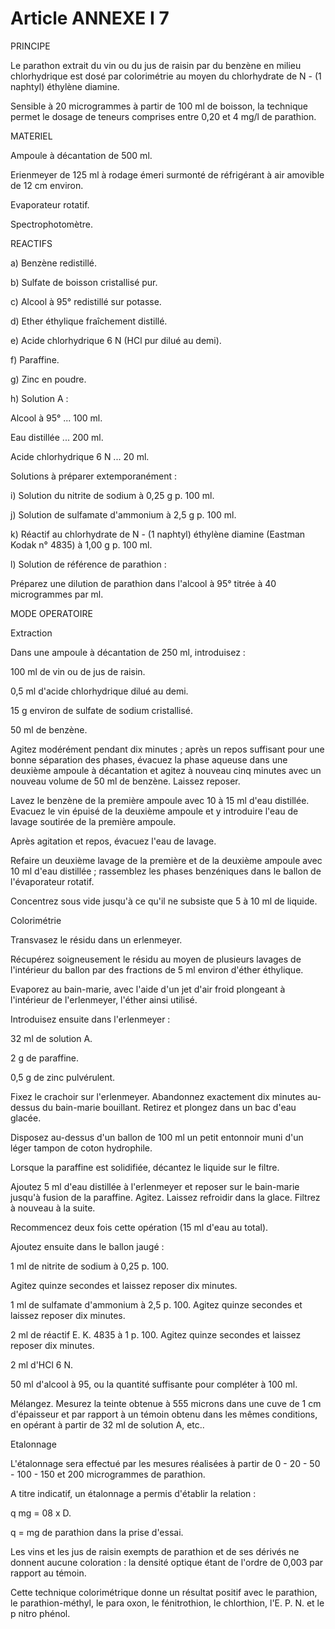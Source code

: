 # Article ANNEXE I 7

PRINCIPE

Le parathon extrait du vin ou du jus de raisin par du benzène en milieu chlorhydrique est dosé par colorimétrie au moyen du chlorhydrate de N - (1 naphtyl) éthylène diamine.

Sensible à 20 microgrammes à partir de 100 ml de boisson, la technique permet le dosage de teneurs comprises entre 0,20 et 4 mg/l de parathion.

MATERIEL

Ampoule à décantation de 500 ml.

Erienmeyer de 125 ml à rodage émeri surmonté de réfrigérant       à air amovible de 12 cm environ.

Evaporateur rotatif.

Spectrophotomètre.

REACTIFS

a) Benzène redistillé.

b) Sulfate de boisson cristallisé pur.

c) Alcool à 95° redistillé sur potasse.

d) Ether éthylique fraîchement distillé.

e) Acide chlorhydrique 6 N (HCl pur dilué au demi).

f) Paraffine.

g) Zinc en poudre.

h) Solution A :

Alcool à 95° ...                        100 ml.

Eau distillée ...                       200 ml.

Acide chlorhydrique 6 N ...              20 ml.

Solutions à préparer extemporanément :

i) Solution du nitrite de sodium à 0,25 g p. 100 ml.

j) Solution de sulfamate d'ammonium à 2,5 g p. 100 ml.

k) Réactif au chlorhydrate de N - (1 naphtyl) éthylène       diamine (Eastman Kodak n° 4835) à 1,00 g p. 100 ml.

l) Solution de référence de parathion :

Préparez une dilution de parathion dans l'alcool à 95°             titrée à 40 microgrammes par ml.

MODE OPERATOIRE

Extraction

Dans une ampoule à décantation de 250 ml, introduisez :

100   ml de vin ou de jus de raisin.

0,5 ml d'acide chlorhydrique dilué au demi.

15   g  environ de sulfate de sodium cristallisé.

50   ml de benzène.

Agitez modérément pendant dix minutes ; après un repos suffisant pour une bonne séparation des phases, évacuez la phase aqueuse dans une deuxième ampoule à décantation et agitez à nouveau cinq minutes avec un nouveau volume de 50 ml de benzène. Laissez reposer.

Lavez le benzène de la première ampoule avec 10 à 15 ml d'eau distillée. Evacuez le vin épuisé de la deuxième ampoule et y introduire l'eau de lavage soutirée de la première ampoule.

Après agitation et repos, évacuez l'eau de lavage.

Refaire un deuxième lavage de la première et de la deuxième ampoule avec 10 ml d'eau distillée ; rassemblez les phases benzéniques dans le ballon de l'évaporateur rotatif.

Concentrez sous vide jusqu'à ce qu'il ne subsiste que 5 à 10 ml de liquide.

Colorimétrie

Transvasez le résidu dans un erlenmeyer.

Récupérez soigneusement le résidu au moyen de plusieurs lavages de l'intérieur du ballon par des fractions de 5 ml environ d'éther éthylique.

Evaporez au bain-marie, avec l'aide d'un jet d'air froid plongeant à l'intérieur de l'erlenmeyer, l'éther ainsi utilisé.

Introduisez ensuite dans l'erlenmeyer :

32   ml de solution A.

2   g  de paraffine.

0,5 g  de zinc pulvérulent.

Fixez le crachoir sur l'erlenmeyer. Abandonnez exactement dix minutes au-dessus du bain-marie bouillant. Retirez et plongez dans un bac d'eau glacée.

Disposez au-dessus d'un ballon de 100 ml un petit entonnoir muni d'un léger tampon de coton hydrophile.

Lorsque la paraffine est solidifiée, décantez le liquide sur le filtre.

Ajoutez 5 ml d'eau distillée à l'erlenmeyer et reposer sur le bain-marie jusqu'à fusion de la paraffine. Agitez. Laissez refroidir dans la glace. Filtrez à nouveau à la suite.

Recommencez deux fois cette opération (15 ml d'eau au total).

Ajoutez ensuite dans le ballon jaugé :

1 ml de nitrite de sodium à 0,25 p. 100.

Agitez quinze secondes et laissez reposer dix minutes.

1 ml de sulfamate d'ammonium à 2,5 p. 100. Agitez quinze          secondes et laissez reposer dix minutes.

2 ml de réactif E. K. 4835 à 1 p. 100. Agitez quinze secondes          et laissez reposer dix minutes.

2 ml d'HCl 6 N.

50 ml d'alcool à 95, ou la quantité suffisante pour compléter          à 100 ml.

Mélangez. Mesurez la teinte obtenue à 555 microns dans une cuve de 1 cm d'épaisseur et par rapport à un témoin obtenu dans les mêmes conditions, en opérant à partir de 32 ml de solution A, etc..

Etalonnage

L'étalonnage sera effectué par les mesures réalisées à partir de 0 - 20 - 50 - 100 - 150 et 200 microgrammes de parathion.

A titre indicatif, un étalonnage a permis d'établir la relation :

q mg = 08 x D.

q = mg de parathion dans la prise d'essai.

Les vins et les jus de raisin exempts de parathion et de ses dérivés ne donnent aucune coloration : la densité optique étant de l'ordre de 0,003 par rapport au témoin.

Cette technique colorimétrique donne un résultat positif avec le parathion, le parathion-méthyl, le para oxon, le fénitrothion, le chlorthion, l'E. P. N. et le p nitro phénol.
